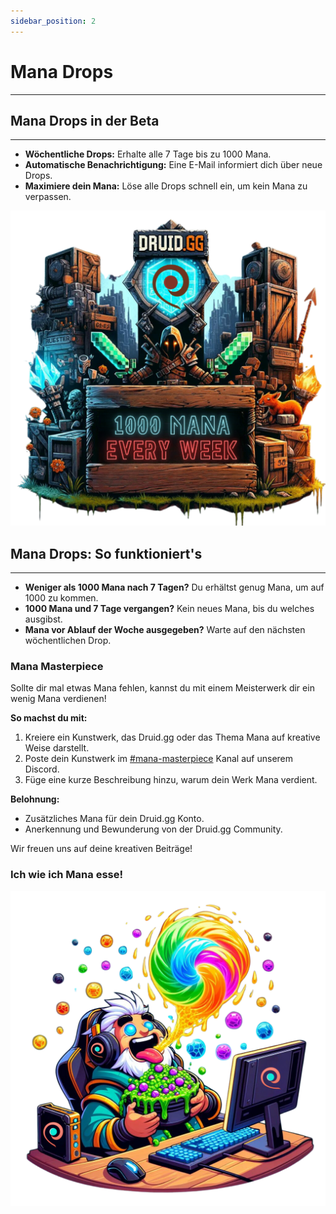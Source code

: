 ```yaml
---
sidebar_position: 2
---
```



# Mana Drops
---

## Mana Drops in der Beta
---

- **Wöchentliche Drops:** Erhalte alle 7 Tage bis zu 1000 Mana.
- **Automatische Benachrichtigung:** Eine E-Mail informiert dich über neue Drops.
- **Maximiere dein Mana:** Löse alle Drops schnell ein, um kein Mana zu verpassen.


[![Discord beitreten](img/mana.png)](https://discord.com/invite/UUXpmx24ua)

## Mana Drops: So funktioniert's
---

- **Weniger als 1000 Mana nach 7 Tagen?** Du erhältst genug Mana, um auf 1000 zu kommen.
- **1000 Mana und 7 Tage vergangen?** Kein neues Mana, bis du welches ausgibst.
- **Mana vor Ablauf der Woche ausgegeben?** Warte auf den nächsten wöchentlichen Drop.


### Mana Masterpiece

Sollte dir mal etwas Mana fehlen, kannst du mit einem Meisterwerk dir ein wenig Mana verdienen!

**So machst du mit:**
1. Kreiere ein Kunstwerk, das Druid.gg oder das Thema Mana auf kreative Weise darstellt.
2. Poste dein Kunstwerk im [#mana-masterpiece](https://discord.gg/Pkze9Y5MdQ) Kanal auf unserem Discord.
3. Füge eine kurze Beschreibung hinzu, warum dein Werk Mana verdient.

**Belohnung:**
- Zusätzliches Mana für dein Druid.gg Konto.
- Anerkennung und Bewunderung von der Druid.gg Community.

Wir freuen uns auf deine kreativen Beiträge!

### Ich wie ich Mana esse!

[![Join Discord](img/eating.png)](https://discord.com/invite/UUXpmx24ua)
